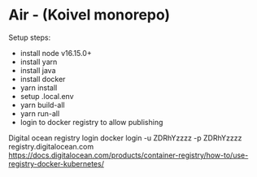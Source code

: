 # Air - (Koivel monorepo)

Setup steps:
- install node v16.15.0+
- install yarn
- install java
- install docker
- yarn install
- setup .local.env
- yarn build-all
- yarn run-all
- login to docker registry to allow publishing


Digital ocean registry login
docker login -u ZDRhYzzzz -p ZDRhYzzzz registry.digitalocean.com
https://docs.digitalocean.com/products/container-registry/how-to/use-registry-docker-kubernetes/
